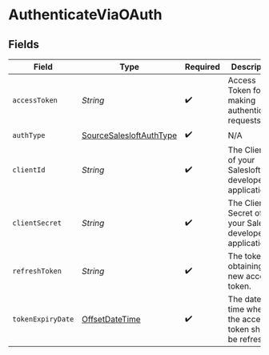 # AuthenticateViaOAuth


## Fields

| Field                                                                                     | Type                                                                                      | Required                                                                                  | Description                                                                               |
| ----------------------------------------------------------------------------------------- | ----------------------------------------------------------------------------------------- | ----------------------------------------------------------------------------------------- | ----------------------------------------------------------------------------------------- |
| `accessToken`                                                                             | *String*                                                                                  | :heavy_check_mark:                                                                        | Access Token for making authenticated requests.                                           |
| `authType`                                                                                | [SourceSalesloftAuthType](../../models/shared/SourceSalesloftAuthType.md)                 | :heavy_check_mark:                                                                        | N/A                                                                                       |
| `clientId`                                                                                | *String*                                                                                  | :heavy_check_mark:                                                                        | The Client ID of your Salesloft developer application.                                    |
| `clientSecret`                                                                            | *String*                                                                                  | :heavy_check_mark:                                                                        | The Client Secret of your Salesloft developer application.                                |
| `refreshToken`                                                                            | *String*                                                                                  | :heavy_check_mark:                                                                        | The token for obtaining a new access token.                                               |
| `tokenExpiryDate`                                                                         | [OffsetDateTime](https://docs.oracle.com/javase/8/docs/api/java/time/OffsetDateTime.html) | :heavy_check_mark:                                                                        | The date-time when the access token should be refreshed.                                  |